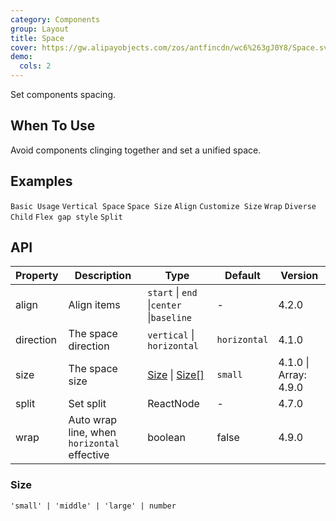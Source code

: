 ```yaml
---
category: Components
group: Layout
title: Space
cover: https://gw.alipayobjects.com/zos/antfincdn/wc6%263gJ0Y8/Space.svg
demo:
  cols: 2
---
```


Set components spacing.

## When To Use

Avoid components clinging together and set a unified space.

## Examples

<code src="./demo/base.tsx">Basic Usage</code>
<code src="./demo/vertical.tsx">Vertical Space</code>
<code src="./demo/size.tsx">Space Size</code>
<code src="./demo/align.tsx">Align</code>
<code src="./demo/customize.tsx">Customize Size</code>
<code src="./demo/wrap.tsx">Wrap</code>
<code src="./demo/debug.tsx" debug>Diverse Child</code>
<code src="./demo/gap-in-line.tsx" debug>Flex gap style</code>
<code src="./demo/split.tsx">Split</code>

## API

| Property | Description | Type | Default | Version |
| --- | --- | --- | --- | --- |
| align | Align items | `start` \| `end` \|`center` \|`baseline` | - | 4.2.0 |
| direction | The space direction | `vertical` \| `horizontal` | `horizontal` | 4.1.0 |
| size | The space size | [Size](#Size) \| [Size\[\]](#Size) | `small` | 4.1.0 \| Array: 4.9.0 |
| split | Set split | ReactNode | - | 4.7.0 |
| wrap | Auto wrap line, when `horizontal` effective | boolean | false | 4.9.0 |

### Size

`'small' | 'middle' | 'large' | number`
